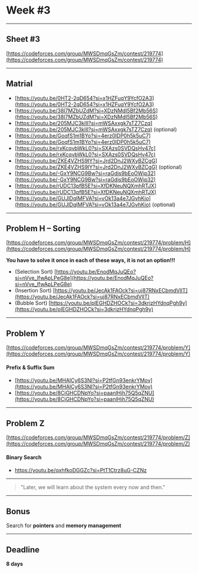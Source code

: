 # Week #3

---

## Sheet #3  
[https://codeforces.com/group/MWSDmqGsZm/contest/219774](https://codeforces.com/group/MWSDmqGsZm/contest/219774)

---

## Matrial

- [https://youtu.be/0HT2-2qD654?si=x1HZFuqY9YcfO2A3](https://youtu.be/0HT2-2qD654?si=x1HZFuqY9YcfO2A3)
- [https://youtu.be/38l7MZbUZdM?si=XDzNMdI5Bf2Mb56S](https://youtu.be/38l7MZbUZdM?si=XDzNMdI5Bf2Mb56S)
- [https://youtu.be/205MJC3klII?si=mWSAxxgk7sTZ7Czq](https://youtu.be/205MJC3klII?si=mWSAxxgk7sTZ7Czq) (optional)
- [https://youtu.be/GoqfS1m1BYo?si=4erz0IDP0h5k5uC7](https://youtu.be/GoqfS1m1BYo?si=4erz0IDP0h5k5uC7)
- [https://youtu.be/rxKcqvbWkL0?si=SXAzs0SVDQsHv47c](https://youtu.be/rxKcqvbWkL0?si=SXAzs0SVDQsHv47c)
- [https://youtu.be/ZKE4VZHS9IY?si=Jrd2DnJ2WXyBZCgG](https://youtu.be/ZKE4VZHS9IY?si=Jrd2DnJ2WXyBZCgG) (optional)
- [https://youtu.be/-GxY9NCG9Bw?si=raGdis9bEoOWip32](https://youtu.be/-GxY9NCG9Bw?si=raGdis9bEoOWip32)
- [https://youtu.be/rUDC13pfB5E?si=XfDKNeuNQXmhRTJX](https://youtu.be/rUDC13pfB5E?si=XfDKNeuNQXmhRTJX)
- [https://youtu.be/GUJlDqIMFVA?si=vOk13a4e7JGvhKio](https://youtu.be/GUJlDqIMFVA?si=vOk13a4e7JGvhKio) (optional)

---

## Problem H – Sorting  
[https://codeforces.com/group/MWSDmqGsZm/contest/219774/problem/H](https://codeforces.com/group/MWSDmqGsZm/contest/219774/problem/H)

**You have to solve it once in each of these ways, it is not an option!!!**

- (Selection Sort) [https://youtu.be/EnodMqJuQEo?si=nVve_lfwApLPeG8e](https://youtu.be/EnodMqJuQEo?si=nVve_lfwApLPeG8e)  
- (Insertion Sort) [https://youtu.be/JecAk1FAOck?si=uj87RNxECbmdVllT](https://youtu.be/JecAk1FAOck?si=uj87RNxECbmdVllT)  
- (Bubble Sort) [https://youtu.be/pIEGHDZHOCk?si=3dkrjzHYdnqPgh9y](https://youtu.be/pIEGHDZHOCk?si=3dkrjzHYdnqPgh9y)

---

## Problem Y  
[https://codeforces.com/group/MWSDmqGsZm/contest/219774/problem/Y](https://codeforces.com/group/MWSDmqGsZm/contest/219774/problem/Y)
####  Prefix & Suffix Sum

- [https://youtu.be/MHAlCy6S3NI?si=P2tfGn93enkrYMov](https://youtu.be/MHAlCy6S3NI?si=P2tfGn93enkrYMov)  
- [https://youtu.be/8CjGHCDNpYo?si=paanlHih75Q5qZNU](https://youtu.be/8CjGHCDNpYo?si=paanlHih75Q5qZNU)

---

## Problem Z  
[https://codeforces.com/group/MWSDmqGsZm/contest/219774/problem/Z](https://codeforces.com/group/MWSDmqGsZm/contest/219774/problem/Z)
#### Binary Search
- https://youtu.be/qxhfkoDGGZc?si=PtT1Ctrz8uG-CZNz


---

> "Later, we will learn about the system every now and then."

---

## Bonus  
Search for **pointers** and **memory management**

---
## Deadline  
**8 days**

